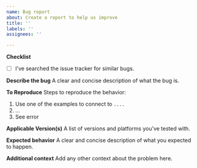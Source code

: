 ```yaml
---
name: Bug report
about: Create a report to help us improve
title: ''
labels: ''
assignees: ''

---
```


**Checklist**

* [ ] I've searched the issue tracker for similar bugs.

**Describe the bug**
A clear and concise description of what the bug is.

**To Reproduce**
Steps to reproduce the behavior:

1. Use one of the examples to connect to `....` 
2. ...
3. See error

**Applicable Version(s)**
A list of versions and platforms you've tested with.

**Expected behavior**
A clear and concise description of what you expected to happen.

**Additional context**
Add any other context about the problem here.
